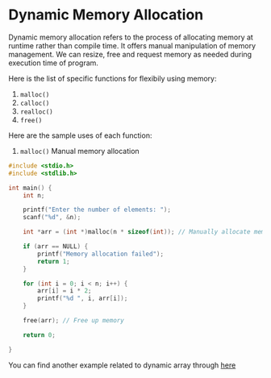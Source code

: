 # Dynamic Memory Allocation

Dynamic memory allocation refers to the process of allocating memory at runtime rather than compile time. It offers manual manipulation of memory management. We can resize, free and request memory as needed during execution time of program.

Here is the list of specific functions for flexibily using memory:

1. `malloc()`
2. `calloc()`
3. `realloc()`
4. `free()`

Here are the sample uses of each function:

1. `malloc()` Manual memory allocation

```c
#include <stdio.h>
#include <stdlib.h>

int main() {
    int n;

    printf("Enter the number of elements: ");
    scanf("%d", &n);

    int *arr = (int *)malloc(n * sizeof(int)); // Manually allocate memory

    if (arr == NULL) {
        printf("Memory allocation failed");
        return 1;
    }

    for (int i = 0; i < n; i++) {
        arr[i] = i * 2;
        printf("%d ", i, arr[i]);
    }

    free(arr); // Free up memory

    return 0;

}
```

You can find another example related to dynamic array through [here](./examples/dynamic_array.c)
